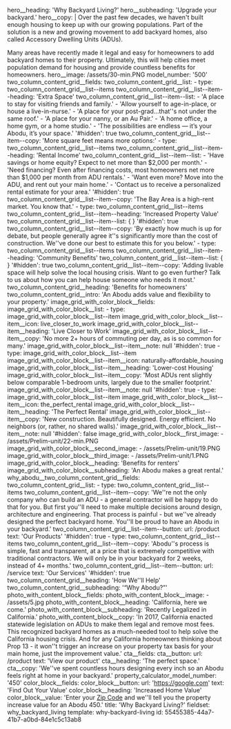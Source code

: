 hero__heading: 'Why Backyard Living?'
hero__subheading: 'Upgrade your backyard.'
hero__copy: |
  Over the past few decades, we haven't built enough housing to keep up with our growing populations. Part of the solution is a new and growing movement to add backyard homes, also called Accessory Dwelling Units (ADUs).
  
  Many areas have recently made it legal and easy for homeowners to add backyard homes to their property. Ultimately, this will help cities meet population demand for housing and provide countless benefits for homeowners.
hero__image: /assets/30-min.PNG
model_number: '500'
two_column_content_grid__fields:
  two_column_content_grid__list:
    -
      type: two_column_content_grid__list--items
      two_column_content_grid__list--item--heading: 'Extra Space'
      two_column_content_grid__list--item--list:
        - 'A place to stay for visiting friends and family.'
        - 'Allow yourself to age-in-place, or house a live-in-nurse.'
        - 'A place for your post-grad...that''s not under the same roof.'
        - 'A place for your nanny, or an Au Pair.'
        - 'A home office, a home gym, or a home studio.'
        - 'The possibilities are endless — it’s your Abodu, it’s your space.'
      '#hidden': true
      two_column_content_grid__list--item--copy: 'More square feet means more options:'
    -
      type: two_column_content_grid__list--items
      two_column_content_grid__list--item--heading: 'Rental Income'
      two_column_content_grid__list--item--list:
        - 'Have savings or home equity? Expect to net more than $2,000 per month.'
        - 'Need financing? Even after financing costs, most homeowners net more than $1,000 per month from ADU rentals.'
        - 'Want even more? Move into the ADU, and rent out your main home.'
        - 'Contact us to receive a personalized rental estimate for your area.'
      '#hidden': true
      two_column_content_grid__list--item--copy: 'The Bay Area is a high-rent market. You know that.'
    -
      type: two_column_content_grid__list--items
      two_column_content_grid__list--item--heading: 'Increased Property Value'
      two_column_content_grid__list--item--list: {  }
      '#hidden': true
      two_column_content_grid__list--item--copy: 'By exactly how much is up for debate, but people generally agree it''s significantly more than the cost of construction. We''ve done our best to estimate this for you below.'
    -
      type: two_column_content_grid__list--items
      two_column_content_grid__list--item--heading: 'Community Benefits'
      two_column_content_grid__list--item--list: {  }
      '#hidden': true
      two_column_content_grid__list--item--copy: 'Adding livable space will help solve the local housing crisis. Want to go even further? Talk to us about how you can help house someone who needs it most.'
  two_column_content_grid__heading: 'Benefits for homeowners'
  two_column_content_grid__intro: 'An Abodu adds value and flexibility to your property.'
image_grid_with_color_block__fields:
  image_grid_with_color_block__list:
    -
      type: image_grid_with_color_block__list--item
      image_grid_with_color_block__list--item__icon: live_closer_to_work
      image_grid_with_color_block__list--item__heading: 'Live Closer to Work'
      image_grid_with_color_block__list--item__copy: 'No more 2+ hours of commuting per day, as is so common for many.'
      image_grid_with_color_block__list--item__note: null
      '#hidden': true
    -
      type: image_grid_with_color_block__list--item
      image_grid_with_color_block__list--item__icon: naturally-affordable_housing
      image_grid_with_color_block__list--item__heading: 'Lower-cost Housing'
      image_grid_with_color_block__list--item__copy: 'Most ADUs rent slightly below comparable 1-bedroom units, largely due to the smaller footprint.'
      image_grid_with_color_block__list--item__note: null
      '#hidden': true
    -
      type: image_grid_with_color_block__list--item
      image_grid_with_color_block__list--item__icon: the_perfect_rental
      image_grid_with_color_block__list--item__heading: 'The Perfect Rental'
      image_grid_with_color_block__list--item__copy: 'New construction. Beautifully designed. Energy efficient. No neighbors (or, rather, no shared walls).'
      image_grid_with_color_block__list--item__note: null
      '#hidden': false
  image_grid_with_color_block__first_image:
    - /assets/Prelim-unit/22-min.PNG
  image_grid_with_color_block__second_image:
    - /assets/Prelim-unit/19.PNG
  image_grid_with_color_block__third_image:
    - /assets/Prelim-unit/1.PNG
  image_grid_with_color_block__heading: 'Benefits for renters'
  image_grid_with_color_block__subheading: 'An Abodu makes a great rental.'
why_abodu__two_column_content_grid__fields:
  two_column_content_grid__list:
    -
      type: two_column_content_grid__list--items
      two_column_content_grid__list--item--copy: 'We''re not the only company who can build an ADU - a general contractor will be happy to do that for you. But first you''ll need to make multiple decisions around design, architecture and engineering. That process is painful - but we''ve already designed the perfect backyard home. You''ll be proud to have an Abodu in your backyard.'
      two_column_content_grid__list--item--button:
        url: /product
        text: 'Our Products'
      '#hidden': true
    -
      type: two_column_content_grid__list--items
      two_column_content_grid__list--item--copy: 'Abodu''s process is simple, fast and transparent, at a price that is extremely competitive with traditional contractors. We will only be in your backyard for 2 weeks, instead of 4+ months.'
      two_column_content_grid__list--item--button:
        url: /service
        text: 'Our Services'
      '#hidden': true
  two_column_content_grid__heading: 'How We''ll Help'
  two_column_content_grid__subheading: '“Why Abodu?”'
photo_with_content_block__fields:
  photo_with_content_block__image:
    - /assets/5.jpg
  photo_with_content_block__heading: 'California, here we come.'
  photo_with_content_block__subheading: 'Recently Legalized in California.'
  photo_with_content_block__copy: 'In 2017, California enacted statewide legislation on ADUs to make them legal and remove most fees. This recognized backyard homes as a much-needed tool to help solve the California housing crisis. And for any California homeowners thinking about Prop 13 - it won''t trigger an increase on your property tax basis for your main home, just the improvement value.'
cta__fields:
  cta__button:
    url: /product
    text: 'View our product'
  cta__heading: 'The perfect space.'
  cta__copy: 'We''ve spent countless hours designing every inch so an Abodu feels right at home in your backyard.'
property_calculator_model_number: '450'
color_block__fields:
  color_block__button:
    url: 'https://google.com'
    text: 'Find Out Your Value'
  color_block__heading: 'Increased Home Value'
  color_block__value: 'Enter your <a href="">Zip Code</a> and we''ll tell you the property increase value for an Abodu 450.'
title: 'Why Backyard Living?'
fieldset: why_backyard_living
template: why-backyard-living
id: 55455385-44a7-41b7-a0bd-84e1c5c13ab8
